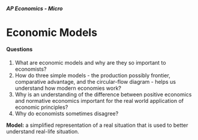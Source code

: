 ##### AP Economics - Micro

# Economic Models

#### Questions

1. What are economic models and why are they so important to economists?
2. How do three simple models - the production possibly frontier, comparative advantage, and the circular-flow diagram - helps us understand how modern economies work?
3. Why is an understanding of the difference between positive economics and normative economics important for the real world application of economic principles?
4. Why do economists sometimes disagree?

**Model:** a simplified representation of a real situation that is used to better understand real-life situation.
